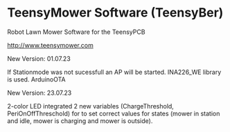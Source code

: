 # TeensyMower Software (TeensyBer)
 Robot Lawn Mower Software for the TeensyPCB
 
 http://www.teensymower.com
 
 New Version: 01.07.23

If Stationmode was not sucessfull an AP will be started.
INA226_WE library is used.
ArduinoOTA

 New Version: 23.07.23

2-color LED integrated
2 new variables (ChargeThreshold, PeriOnOffThreschold) for to set correct values
for states (mower in station and idle, mower is charging and mower is outside).  
